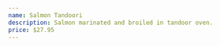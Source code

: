 ```yaml
---
name: Salmon Tandoori
description: Salmon marinated and broiled in tandoor oven.
price: $27.95
---
```

